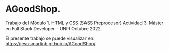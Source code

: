 # AGoodShop.
 Trabajo del Módulo 1. HTML y CSS (SASS Preprocesor) Actividad 3. Máster en Full Stack Developer - UNIR Octubre 2022.

 El presente trabajo se puede visualizar en:  https://jesusmartinb.github.io/AGoodShop/